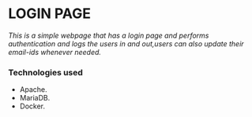 # LOGIN PAGE

*This is a simple webpage that has a login page and performs authentication and logs the users in and out,users can also update their email-ids whenever needed.*

### Technologies used
- Apache.
- MariaDB.
- Docker.
